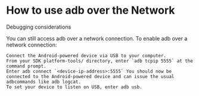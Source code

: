 # How to use adb over the Network
Debugging considerations

You can still access adb over a network connection. To enable adb over a network connection:

    Connect the Android-powered device via USB to your computer.
    From your SDK platform-tools/ directory, enter `adb tcpip 5555` at the command prompt.
    Enter adb connect `<device-ip-address>:5555` You should now be connected to the Android-powered device and can issue the usual adbcommands like adb logcat.
    To set your device to listen on USB, enter adb usb.
